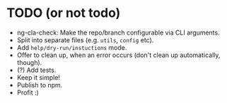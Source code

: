 # TODO (or not todo)

- ng-cla-check: Make the repo/branch configurable via CLI arguments.
- Split into separate files (e.g. `utils`, `config` etc).
- Add `help/dry-run/instuctions` mode.
- Offer to clean up, when an error occurs (don't clean up automatically, though).
- (?) Add tests.
- Keep it simple!
- Publish to npm.
- Profit :)
